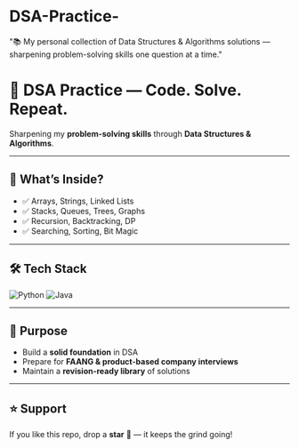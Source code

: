 # DSA-Practice-
"📚 My personal collection of Data Structures &amp; Algorithms solutions — sharpening problem-solving skills one question at a time."

# 🧠 DSA Practice — Code. Solve. Repeat.

Sharpening my **problem-solving skills** through **Data Structures & Algorithms**.

---

## 📌 What’s Inside?
- ✅ Arrays, Strings, Linked Lists
- ✅ Stacks, Queues, Trees, Graphs
- ✅ Recursion, Backtracking, DP
- ✅ Searching, Sorting, Bit Magic

---

## 🛠️ Tech Stack

![Python](https://img.shields.io/badge/Python-3776AB?style=for-the-badge&logo=python&logoColor=white)
![Java](https://img.shields.io/badge/Java-ED8B00?style=for-the-badge&logo=openjdk&logoColor=white)

---

## 🚀 Purpose
- Build a **solid foundation** in DSA
- Prepare for **FAANG & product-based company interviews**
- Maintain a **revision-ready library** of solutions

---

## ⭐ Support
If you like this repo, drop a **star** 🌟 — it keeps the grind going!
